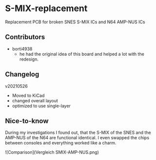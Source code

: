# S-MIX-replacement

Replacement PCB for broken SNES S-MIX ICs and N64 AMP-NUS ICs

## Contributors
 * borti4938
   * he had the original idea of this board and helped a lot with the redesign.

## Changelog

v20210526
 * Moved to KiCad
 * changed overall layout
 * optimized to use single-layer
 
## Nice-to-know

During my investigations I found out, that the S-MIX of the SNES and the AMP-NUS of the N64 are functional identical.
I even swapped the chips between consoles and everything worked like a charm.

![Comparison](Vergleich SMIX-AMP-NUS.png)